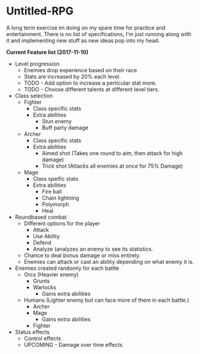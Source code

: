 # Untitled-RPG
A long term exercise im doing on my spare time for practice and entertainment. There is no list of specifications, I'm just running along with it and implementing new stuff as new ideas pop into my head. 

<b>Current Feature list (2017-11-10)</b>
* Level progression
    * Enemies drop experience based on their race
    * Stats are increased by 20% each level.
    * TODO - Add option to increase a perticular stat more.
    * TODO - Choose different talents at different level tiers.
* Class selection
    * Fighter
        * Class specific stats
        * Extra abilities
            * Stun enemy
            * Buff party damage
    * Archer
        * Class specific stats
        * Extra abilities
            * Aimed shot (Takes one round to aim, then attack for high damage)
            * Trick shot (Attacks all enemies at once for 75% Damage)
    * Mage
        * Class speific stats
        * Extra abilities
            * Fire ball
            * Chain lightning
            * Polymorph
            * Heal
* Roundbased combat
    * Different options for the player
        * Attack
        * Use Ability
        * Defend
        * Analyze (analyzes an enemy to see its statistics.
    * Chance to deal bonus damage or miss entirely.
    * Enemies can attack or cast an ability depending on what enemy it is.
* Enemies created randomly for each battle
     * Orcs (Heavier enemy)
          * Grunts
          * Warlocks
              * Gains extra abilities
     * Humans (Lighter enemy but can face more of them in each battle.)
        * Archer
        * Mage
           * Gains extra abilities
        * Fighter
* Status effects
    * Control effects
    * UPCOMING - Damage over time effects
   
